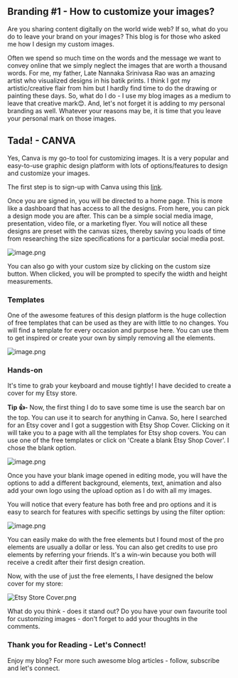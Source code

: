 ## Branding #1 - How to customize your images?

Are you sharing content digitally on the world wide web? If so, what do you do to leave your brand on your images? This blog is for those who asked me how I design my custom images. 

Often we spend so much time on the words and the message we want to convey online that we simply neglect the images that are worth a thousand words. For me, my father, Late Nannaka Srinivasa Rao was an amazing artist who visualized designs in his batik prints. I think I got my artistic/creative flair from him but I hardly find time to do the drawing or painting these days. So, what do I do - I use my blog images as a medium to leave that creative mark😊.  And, let's not forget it is adding to my personal branding as well. Whatever your reasons may be, it is time that you leave your personal mark on those images. 

## Tada! - CANVA

Yes, Canva is my go-to tool for customizing images. It is a very popular and easy-to-use graphic design platform with lots of options/features to design and customize your images. 

The first step is to sign-up with Canva using this  [link](https://www.canva.com/join/twz-fbs-ldq). 

Once you are signed in, you will be directed to a home page. This is more like a dashboard that has access to all the designs. From here, you can pick a design mode you are after. This can be a simple social media image, presentation, video file, or a marketing flyer. You will notice all these designs are preset with the canvas sizes, thereby saving you loads of time from researching the size specifications for a particular social media post. 

![image.png](https://cdn.hashnode.com/res/hashnode/image/upload/v1621023862740/43GaJSMsM.png)

You can also go with your custom size by clicking on the custom size button. When clicked, you will be prompted to specify the width and height measurements. 

### Templates

One of the awesome features of this design platform is the huge collection of free templates that can be used as they are with little to no changes. You will find a template for every occasion and purpose here. You can use them to get inspired or create your own by simply removing all the elements. 

![image.png](https://cdn.hashnode.com/res/hashnode/image/upload/v1621024289993/2rsyeBiuB.png)

### Hands-on 

It's time to grab your keyboard and mouse tightly! I have decided to create a cover for my Etsy store. 

**Tip 👍-** Now, the first thing I do to save some time is use the search bar on the top. You can use it to search for anything in Canva. So, here I searched for an Etsy cover and I got a suggestion with Etsy Shop Cover. Clicking on it will take you to a page with all the templates for Etsy shop covers. You can use one of the free templates or click on 'Create a blank Etsy Shop Cover'. I chose the blank option. 

![image.png](https://cdn.hashnode.com/res/hashnode/image/upload/v1621025243406/IzBwLU6qE.png)

Once you have your blank image opened in editing mode, you will have the options to add a different background, elements, text, animation and also add your own logo using the upload option as I do with all my images. 

You will notice that every feature has both free and pro options and it is easy to search for features with specific settings by using the filter option: 

![image.png](https://cdn.hashnode.com/res/hashnode/image/upload/v1621025400296/RvOnJeh88.png)

You can easily make do with the free elements but I found most of the pro elements are usually a dollar or less. You can also get credits to use pro elements by referring your friends. It's a win-win because you both will receive a credit after their first design creation. 

Now, with the use of just the free elements, I have designed the below cover for my store: 

![Etsy Store Cover.png](https://cdn.hashnode.com/res/hashnode/image/upload/v1621025475264/G-apvKAWL.png)

What do you think - does it stand out? Do you have your own favourite tool for customizing images - don't forget to add your thoughts in the comments. 

### Thank you for Reading - Let's Connect!
Enjoy my blog? For more such awesome blog articles - follow, subscribe and let's connect.
